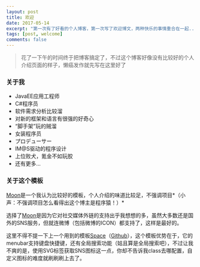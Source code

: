 ```yaml
---
layout: post
title: 欢迎
date: 2017-05-14
excerpt: "第一次有了好看的个人博客，第一次写了欢迎博文，两种快乐的事情重合在一起..."
tags: [post, welcome]
comments: false
---
```

>花了一下午的时间终于把博客搞定了，不过这个博客好像没有比较好的个人介绍页面的样子，懒癌发作就先写在这里好了

### 关于我
* JavaEE应用工程师
* C#程序员
* 软件需求分析比较溜
* 对新的框架和语言有很强的好奇心
* “脚手架”玩的贼溜
* 女装程序员
* プロデューサー
* IM@S驱动的程序设计
* 上位败犬，氪金不如玩胶
* 还有更多...

### 关于这个模板
[Moon](https://github.com/TaylanTatli/Moon)是一个我认为比较好的模板，个人介绍的味道比较足，不强调项目*（小声：不强调项目怎么看得出这个博主是程序猿！）*

选择了[Moon](https://github.com/TaylanTatli/Moon)是因为它对社交媒体外链的支持出乎我想想的多，虽然大多数还是国外的SNS服务，但就连微博（包括微博的ICON）都支持了，这样是最好的。

这里不得不提一下上一个用到的模板[Space](https://victorvoid.github.io/space-jekyll-template/)（[Github](https://github.com/victorvoid/space-jekyll-template)），这个模板优势在于，它的menubar支持键盘快捷键，还有全局搜索功能（姑且算是全局搜索吧），不过让我不爽的是，使用SVG标签获取SNS图标这一点，你却不告诉我class去哪配置，自定义图标的难度就刷刷刷上去了。

